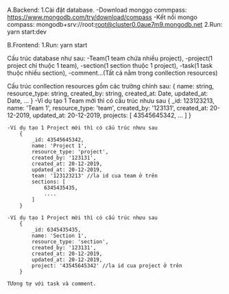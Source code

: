 A.Backend:
    1.Cài đặt database.
        -Download monggo commpass: https://www.mongodb.com/try/download/compass
        -Kết nối mongo compass: mongodb+srv://root:root@cluster0.0aue7m9.mongodb.net
    2.Run: yarn start:dev

B.Frontend:
    1.Run: yarn start

Cấu trúc database như sau:
    -Team(1 team chứa nhiều project), 
    -project(1 project chỉ thuộc 1 team), 
    -section(1 section thuộc 1 project), 
    -task(1 task thuộc nhiều section), 
    -comment...(Tất cả nằm trong conllection resources)

Cấu trúc conllection resources gồm các trường chính sau:
    {
        name: string,
        resource_type: string,
        created_by: string,
        created_at: Date,
        updated_at: Date,
        ...
    }
    -Ví dụ tạo 1 Team mới thì có cấu trúc nhưu sau
        {
            _id: 123123213,
            name: 'Team 1',
            resource_type: 'team',
            created_by: '123131',
            created_at: 20-12-2019,
            updated_at: 20-12-2019,
            projects: [
                43545645342,
                ...
            ]
        }

    -Ví dụ tạo 1 Project mới thì có cấu trúc nhưu sau
        {
            _id: 43545645342,
            name: 'Project 1',
            resource_type: 'project',
            created_by: '123131',
            created_at: 20-12-2019,
            updated_at: 20-12-2019,
            team: '123123213' //la id cua team ở trên
            sections: [
                6345435435,
                ....
            ]
        }

    -Ví dụ tạo 1 Project mới thì có cấu trúc nhưu sau
        {
            _id: 6345435435,
            name: 'Section 1',
            resource_type: 'section',
            created_by: '123131',
            created_at: 20-12-2019,
            updated_at: 20-12-2019,
            project: '43545645342' //la id cua project ở trên
        }

    TƯơng tự với task và comment.